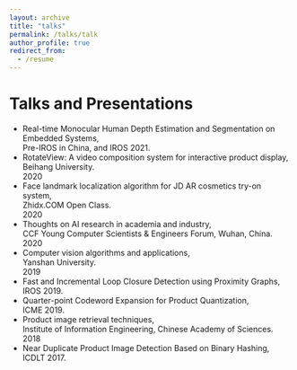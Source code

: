 ```yaml
---
layout: archive
title: "talks"
permalink: /talks/talk
author_profile: true
redirect_from:
  - /resume
---
```

# Talks and Presentations #
* Real-time Monocular Human Depth Estimation and Segmentation on Embedded Systems,  
 Pre-IROS in China, and IROS  2021.  
* RotateView: A video composition system for interactive product display,  
 Beihang University.  
 2020 
* Face landmark localization algorithm for JD AR cosmetics try-on system,   
 Zhidx.COM Open Class.  
 2020   
* Thoughts on AI research in academia and industry,  
CCF Young Computer Scientists & Engineers Forum, Wuhan, China.  
2020    
* Computer vision algorithms and applications,  
  Yanshan University.     
  2019 
 * Fast and Incremental Loop Closure Detection using Proximity Graphs,  
   IROS 2019.  
 * Quarter-point Codeword Expansion for Product Quantization,  
   ICME  2019.  
* Product image retrieval techniques,  
 Institute of Information Engineering, Chinese Academy of Sciences.    
 2018
* Near Duplicate Product Image Detection Based on Binary Hashing,   
 ICDLT 2017.   
